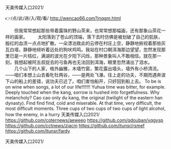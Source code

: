 
天美传媒入口2021/




👉/点/此/进/入/观/看/ http://wencao66.com?jnqgm.html




　　但我常常想起那些带着露珠的野山茶来，也常常想那幅画，还有那象山茶花一样的画家。
　　太阳落到了苍山的顶端，落下去时仿佛是被划破了自己的肌肤，殷红的血渍一点点地扩散。一朵漂泊致此的云停在村庄上空，静静地俯视着那些灰瓦白墙，静静地倾听着远处的狗吠鸡鸣。我站在村口朝洱海那边望望，忽然发现那里已是一片桔红，满湖的波光在夕阳下闪烁，那种景象叫人不敢相信。就在那一刻，我想起被阿五叔捉去的弓鱼再也无法回到洱海，眼里忽然涌出了泪水。
　　几个山下的人家，格外幽雅，木墙竹窗，繁花露出墙头，墙外有小桥清流。——咱们本想上山去看牝牡两谷，——是两处飞瀑。往上走的功夫，不期而遇奔波下山的船上的差错，说功夫已近了。咱们害怕船开，只好回到船上去。
To be is on wine when songs, a lot of our life!!!!!!!
Yuhua time was bitter, for example.
Deeply touched when the kang, sorrow is hushed into forgetfulness.
Why melancholy?
Cao cao only du kang, the original (twilight of the eastern han dynasty).
Find find find, cold and miserable.
At that time, very difficult, the most difficult moments.
Three cups of two cups of two cups of light alcohol, how the enemy, in a hurry
天美传媒入口2021/ https://github.com/coternews/aeweeo
https://github.com/qdouban/yqgysp
https://github.com/cctnews/zjacm
https://github.com/itunsr/rsmef
https://github.com/itunsr/fardy





天美传媒入口2021/
